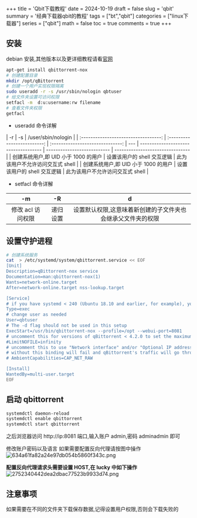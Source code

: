 +++
title = 'Qbit下载教程'
date = 2024-10-19
draft = false
slug = 'qbit'
summary = '经典下载器qbit的教程'
tags = ["bt","qbit"]
categories = ["linux下载器"]
series = ["qbit"]
math = false
toc = true
comments = true
+++

## 安装

debian 安装,其他版本以及更详细教程请看[官网](<https://github.com/qbittorrent/qBittorrent/wiki/Running-qBittorrent-without-X-server-(WebUI-only,-systemd-service-set-up,-Ubuntu-15.04-or-newer)>)

```bash
apt-get install qbittorrent-nox
# 创建配置目录
mkdir /opt/qBittorrent
# 创建一个用户实现权限隔离
sudo useradd -r -s /usr/sbin/nologin qbtuser
# 给文件夹设置可访问权限
setfacl -m  d:u:username:rw filename
# 查看文件夹权限
getfacl
```

- useradd 命令详解

|                  -r                  |             -s              |        /user/sbin/nologin        |
| :----------------------------------: | :-------------------------: | :------------------------------: | --- | ------------------------------------ | --------------------------- | -------------------------------- |
| 创建系统用户,即 UID 小于 1000 的用户 | 设置该用户的 shell 交互逻辑 | 此为该用户不允许访问交互式 shell |     | 创建系统用户,即 UID 小于 1000 的用户 | 设置该用户的 shell 交互逻辑 | 此为该用户不允许访问交互式 shell |

- setfacl 命令详解

|        -m         |    -R    |                              d                              |
| :---------------: | :------: | :---------------------------------------------------------: |
| 修改 acl 访问权限 | 递归设置 | 设置默认权限,这意味着新创建的子文件夹也会继承父文件夹的权限 |

## 设置守护进程

```bash
# 创建系统服务
cat  > /etc/systemd/system/qbittorrent.service << EOF
[Unit]
Description=qBittorrent-nox service
Documentation=man:qbittorrent-nox(1)
Wants=network-online.target
After=network-online.target nss-lookup.target

[Service]
# if you have systemd < 240 (Ubuntu 18.10 and earlier, for example), you probably want to use Type=simple instead
Type=exec
# change user as needed
User=qbtuser
# The -d flag should not be used in this setup
ExecStart=/usr/bin/qbittorrent-nox --profile=/opt --webui-port=8081
# uncomment this for versions of qBittorrent < 4.2.0 to set the maximum number of open files to unlimited
#LimitNOFILE=infinity
# uncomment this to use "Network interface" and/or "Optional IP address to bind to" options
# without this binding will fail and qBittorrent's traffic will go through the default route
# AmbientCapabilities=CAP_NET_RAW

[Install]
WantedBy=multi-user.target
EOF
```

## 启动 qbittorrent

```bash
systemdctl daemon-reload
systemdctl enable qbittorrent
systemdctl start qbittorrent
```

之后浏览器访问 http://ip:8081 端口,输入账户 admin,密码 adminadmin 即可

修改账户密码以及语言
如果需要配置反向代理请按图中操作
![634a61fa82a24e97db054b5860f343c.png](https://s2.loli.net/2024/10/19/2p3GPjlNdLF6IUk.png)

**配置反向代理请求头需要设置 HOST,在 lucky 中如下操作**
![2752340442dea2dbac77523b9933d74.png](https://s2.loli.net/2024/10/19/KBa4RQjOoeCb35V.png)

## 注意事项

如果需要在不同的文件夹下载保存数据,记得设置用户权限,否则会下载失败的
